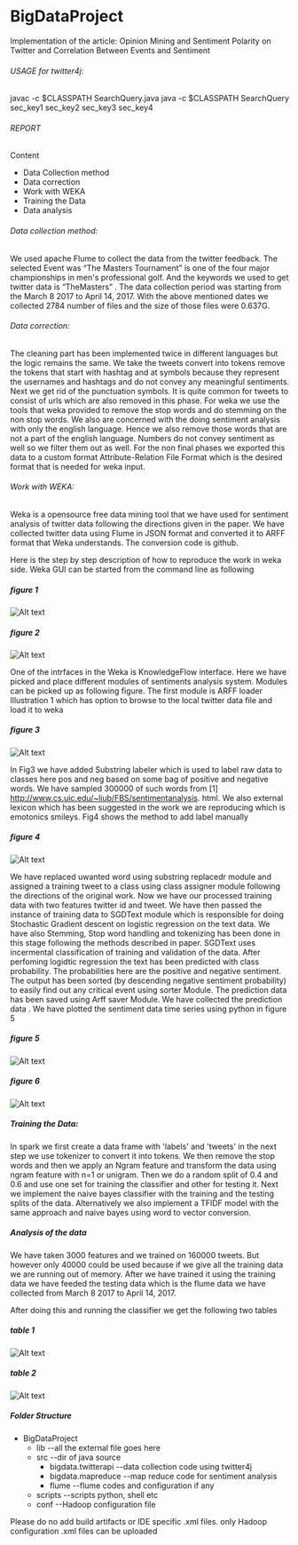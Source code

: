 # BigDataProject
Implementation of the article:
Opinion Mining and Sentiment Polarity on Twitter and Correlation Between Events and Sentiment

###### USAGE for twitter4j:
javac -c $CLASSPATH SearchQuery.java
java -c $CLASSPATH SearchQuery sec_key1 sec_key2 sec_key3 sec_key4

###### REPORT
Content
* Data Collection method
* Data correction
* Work with WEKA
* Training the Data
* Data analysis

###### Data collection method:
We used apache Flume to collect the data from the twitter feedback.
The selected Event was “The Masters Tournament” is one of the four major championships in men's professional golf. And the keywords we used to get twitter data is “TheMasters” .
The data collection period was starting from the March 8 2017 to April 14, 2017. 
With the above mentioned dates we collected 2784 number of files and the size of those files were 0.637G. 

###### Data correction:
The cleaning part has been implemented twice in different languages but the logic remains the same. We take the tweets convert into tokens remove the tokens that start with hashtag and at symbols because they represent the usernames and hashtags and do not convey any meaningful sentiments.
Next we get rid of the punctuation symbols. It is quite common for tweets to consist of urls which are also removed in this phase. For weka we use the tools that weka provided to remove the stop words and do stemming on the non stop words. We also are concerned with the doing sentiment analysis with only the english language. Hence we also remove those words that are not a part of the english language. Numbers do not convey sentiment as well so we filter them out as well. For the non final phases we exported this data to a custom format Attribute-Relation File Format which is the desired format that is needed for weka input.

###### Work with WEKA:
Weka is a opensource free data mining tool that we have used for sentiment analysis
of twitter data following the directions given in the paper. We have collected
twitter data using Flume in JSON format and converted it to ARFF format that Weka
understands. The conversion code is github.

Here is the step by step description of how to reproduce the work in weka side.
Weka GUI can be started from the command line as following

##### figure 1

![Alt text](images/weka1.jpg "figure 1")

##### figure 2

![Alt text](images/weka2.jpg "figure 2")

One of the intrfaces in the Weka is KnowledgeFlow interface. Here we have picked
and place different modules of sentiments analysis system. Modules can be picked up
as following figure. The first module is ARFF loader Illustration 1 which has
option to browse to the local twitter data file and load it to weka

##### figure 3

![Alt text](images/weka3.jpg "figure 3")

In Fig3 we have added Substring labeler which is used to label raw data to classes
here pos and neg based on some bag of positive and negative words. We have sampled
300000 of such words from [1] http://www.cs.uic.edu/~liub/FBS/sentimentanalysis.
html. We also external lexicon which has been suggested in the work we are
reproducing which is emotonics smileys. Fig4 shows the method to add label manually

##### figure 4

![Alt text](images/weka4.jpg "figure 4")

We have replaced uwanted word using substring replacedr module and assigned a
training tweet to a class using class assigner module following the directions of
the original work. Now we have our processed training data with two features
twitter id and tweet.
We have then passed the instance of training data to SGDText module which is
responsible for doing Stochastic Gradient descent on logistic regression on the
text data. We have also Stemming, Stop word handling and tokenizing has been done
in this stage following the methods described in paper. SGDText uses incermental
classification of training and validation of the data. After perfoming logidtic
regression the text has been predicted with class probability. The probabilities
here are the positive and negative sentiment. The output has been sorted (by
descending negative sentiment probability) to easily find out any critical event
using sorter Module.
The prediction data has been saved using Arff saver Module. We have collected the
prediction data . We have plotted the sentiment data time series using python
in figure 5

##### figure 5

![Alt text](images/weka5.jpg "figure 5")

##### figure 6

![Alt text](images/weka6.jpg "figure 6")

##### Training the Data:
In spark we first create a data frame with 'labels' and 'tweets' in the next step we use tokenizer to convert it into 
tokens. We then remove the stop words and then we apply an Ngram feature and transform the data using ngram feature 
with n=1 or unigram. Then we do a random split of 0.4 and 0.6 and use one set for training the classifier and other 
for testing it. Next we implement the naive bayes classifier with the training and the testing splits of the data.
Alternatively we also implement a TFIDF model with the same approach and naive bayes using word to vector conversion.

##### Analysis of the data
We have taken 3000 features and we trained on 160000 tweets. But however only 40000 could be used because if we give all the training data  we are running out of memory. After we have trained it using the training data we have feeded the testing data which is the flume data we have collected from  March 8 2017 to April 14, 2017. 

After doing this and running the classifier we get the following two tables

##### table 1

![Alt text](images/report_tab1.png "figure 6")

##### table 2

![Alt text](images/report_tab2.png "figure 6")

##### Folder Structure
* BigDataProject
    * lib       --all the external file goes here
    * src       --dir of java source
        * bigdata.twitterapi        --data collection code using twitter4j
        * bigdata.mapreduce         --map reduce code for sentiment analysis
        * flume                     --flume codes and configuration if any
    * scripts                       --scripts python, shell etc
    * conf                          --Hadoop configuration file


Please do no add build artifacts or IDE specific .xml files. only Hadoop
configuration .xml files can be uploaded
